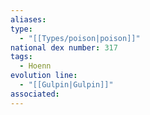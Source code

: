 ```yaml
---
aliases: 
type:
  - "[[Types/poison|poison]]"
national dex number: 317
tags:
  - Hoenn
evolution line:
  - "[[Gulpin|Gulpin]]"
associated: 
---
```

